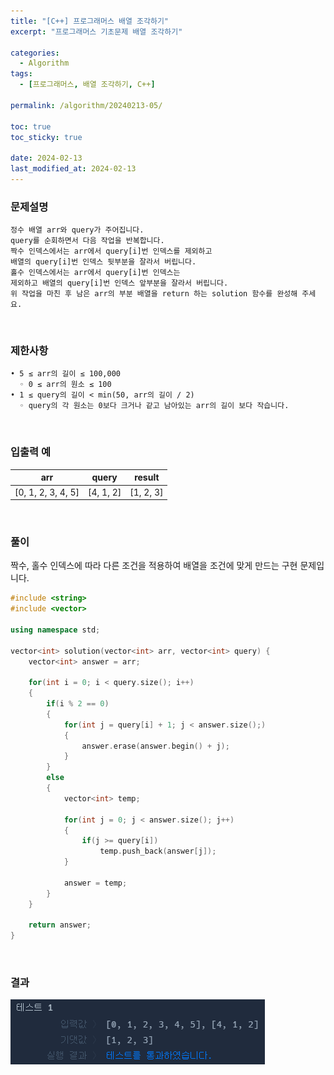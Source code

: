 ```yaml
---
title: "[C++] 프로그래머스 배열 조각하기"
excerpt: "프로그래머스 기초문제 배열 조각하기"

categories:
  - Algorithm
tags:
  - [프로그래머스, 배열 조각하기, C++]

permalink: /algorithm/20240213-05/

toc: true
toc_sticky: true

date: 2024-02-13
last_modified_at: 2024-02-13
---
```


### 문제설명

    정수 배열 arr와 query가 주어집니다.
    query를 순회하면서 다음 작업을 반복합니다.
    짝수 인덱스에서는 arr에서 query[i]번 인덱스를 제외하고
    배열의 query[i]번 인덱스 뒷부분을 잘라서 버립니다.
    홀수 인덱스에서는 arr에서 query[i]번 인덱스는
    제외하고 배열의 query[i]번 인덱스 앞부분을 잘라서 버립니다.
    위 작업을 마친 후 남은 arr의 부분 배열을 return 하는 solution 함수를 완성해 주세요.

<br/>

### 제한사항

    • 5 ≤ arr의 길이 ≤ 100,000
      ◦ 0 ≤ arr의 원소 ≤ 100
    • 1 ≤ query의 길이 < min(50, arr의 길이 / 2)
      ◦ query의 각 원소는 0보다 크거나 같고 남아있는 arr의 길이 보다 작습니다.

<br/>

### 입출력 예

|arr|query|result|
|---|---|---|
|[0, 1, 2, 3, 4, 5]|[4, 1, 2]|[1, 2, 3]|

<br/>

### 풀이

짝수, 홀수 인덱스에 따라 다른 조건을 적용하여 배열을 조건에 맞게 만드는 구현 문제입니다.

```cpp
#include <string>
#include <vector>

using namespace std;

vector<int> solution(vector<int> arr, vector<int> query) {
    vector<int> answer = arr;
    
    for(int i = 0; i < query.size(); i++)
    {
        if(i % 2 == 0)
        {
            for(int j = query[i] + 1; j < answer.size();)
            {
                answer.erase(answer.begin() + j);
            }
        }
        else
        {
            vector<int> temp;
            
            for(int j = 0; j < answer.size(); j++)
            {
                if(j >= query[i])
                    temp.push_back(answer[j]);
            }
            
            answer = temp;
        }
    }
    
    return answer;
}
```

<br/>

### 결과
![코드 실행결과](/assets/images/posts_img/20240213-05/001.png "코드 실행결과")

<script async src="https://pagead2.googlesyndication.com/pagead/js/adsbygoogle.js?client=ca-pub-9590884639502637"
     crossorigin="anonymous"></script>
<!-- devlogbase_01 -->
<ins class="adsbygoogle"
     style="display:block"
     data-ad-client="ca-pub-9590884639502637"
     data-ad-slot="4742297382"
     data-ad-format="auto"
     data-full-width-responsive="true"></ins>
<script>
     (adsbygoogle = window.adsbygoogle || []).push({});
</script>
